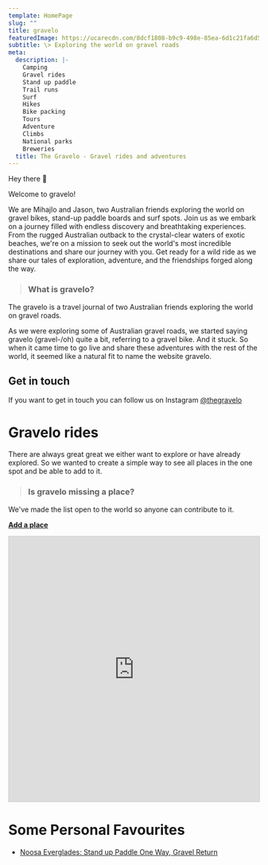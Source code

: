 ```yaml
---
template: HomePage
slug: ""
title: gravelo
featuredImage: https://ucarecdn.com/8dcf1808-b9c9-498e-85ea-6d1c21fa6d50/
subtitle: \>﻿ Exploring the world on gravel roads
meta:
  description: |-
    Camping
    Gravel rides
    Stand up paddle
    Trail runs
    Surf
    Hikes
    Bike packing
    Tours
    Adventure
    Climbs
    National parks
    Breweries
  title: The Gravelo - Gravel rides and adventures
---
```

Hey there 👋

Welcome to gravelo!

We are Mihajlo and Jason, two Australian friends exploring the world on gravel bikes, stand-up paddle boards and surf spots. Join us as we embark on a journey filled with endless discovery and breathtaking experiences. From the rugged Australian outback to the crystal-clear waters of exotic beaches, we're on a mission to seek out the world's most incredible destinations and share our journey with you. Get ready for a wild ride as we share our tales of exploration, adventure, and the friendships forged along the way.

> ### What is gravelo?

The gravelo is a travel journal of two Australian friends exploring the world on gravel roads.

As we were exploring some of Australian gravel roads, we started saying gravelo (gravel-/oh) quite a bit, referring to a gravel bike. And it stuck. So when it came time to go live and share these adventures with the rest of the world, it seemed like a natural fit to name the website gravelo.

## G﻿et in touch

If you want to get in touch you can follow us on Instagram [@thegravelo](https://www.instagram.com/thegravelo/)

# Gravelo rides

There are always great great we either want to explore or have already explored. So we wanted to create a simple way to see all places in the one spot and be able to add to it.

> ### Is gravelo missing a place?

We've made the list open to the world so anyone can contribute to it.

**[Add a place](/posts/hello-gravelo/)**

<iframe class="airtable-embed" src="https://airtable.com/embed/shr7sZOdTmw0B2SgP?backgroundColor=yellow" frameborder="0" onmousewheel="" width="100%" height="533" style="background: transparent; border: 1px solid #ccc;"></iframe>

# Some Personal Favourites

* [Noosa Everglades: Stand up Paddle One Way, Gravel Return](https://thegravelo.com.au/posts/noosa-everglades-stand-up-paddle-one-way-gravel-return/)